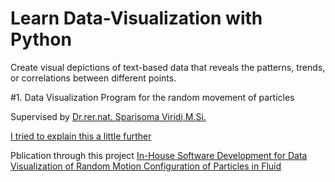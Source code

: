 # Learn Data-Visualization with Python

Create visual depictions of text-based data that reveals the patterns, trends, or correlations between different points.

#1. Data Visualization Program for the random movement of particles

Supervised by [Dr.rer.nat. Sparisoma Viridi,M.Si.](https://github.com/dudung)

[I tried to explain this a little further](https://www.youtube.com/watch?v=OXYk_VOdjL0)

Pblication through this project [In-House Software Development for Data Visualization of Random Motion Configuration of Particles in Fluid](https://ijphysics.fi.itb.ac.id/index.php/ijp/article/view/308)


